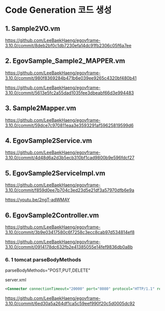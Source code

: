 # Code Generation 코드 생성

## 1. Sample2VO.vm

<https://github.com/LeeBaekHaeng/egovframe-3.10.0/commit/8deb2bf0c1db7230efa14dc91fb2306c05f6a7ee>

## 2. EgovSample_Sample2_MAPPER.vm

<https://github.com/LeeBaekHaeng/egovframe-3.10.0/commit/980f8369284b471b6e039ee9265c4320bf480b41>

<https://github.com/LeeBaekHaeng/egovframe-3.10.0/commit/5613e5fc2a55dad1035fee3dbeabf66d3e994483>

## 3. Sample2Mapper.vm

<https://github.com/LeeBaekHaeng/egovframe-3.10.0/commit/59dce7c970811eaa3e3593291af59625819599d6>

## 4. EgovSample2Service.vm

<https://github.com/LeeBaekHaeng/egovframe-3.10.0/commit/4d48d6a2d3b5ecb310bf1cad9800b9e596fdcf27>

## 5. EgovSample2ServiceImpl.vm

<https://github.com/LeeBaekHaeng/egovframe-3.10.0/commit/f859d0ee7b704c3ed23d5e21df3a57970dfb6e9a>

<https://youtu.be/2ngT-adWMAY>

## 6. EgovSample2Controller.vm

<https://github.com/LeeBaekHaeng/egovframe-3.10.0/commit/3b9e03417580c6f7258c3ecc8cab97d534814ef8>

<https://github.com/LeeBaekHaeng/egovframe-3.10.0/commit/0914178dc632fb2e41385055e14fef9836db0a8b>

### 6. 1 tomcat parseBodyMethods

parseBodyMethods="POST,PUT,DELETE"

server.xml
```xml
<Connector connectionTimeout="20000" port="8080" protocol="HTTP/1.1" redirectPort="8443" parseBodyMethods="POST,PUT,DELETE"/>
```

<https://github.com/LeeBaekHaeng/egovframe-3.10.0/commit/6ed30a5a264df1ca5c59eef990f20c5d0005dc92>
